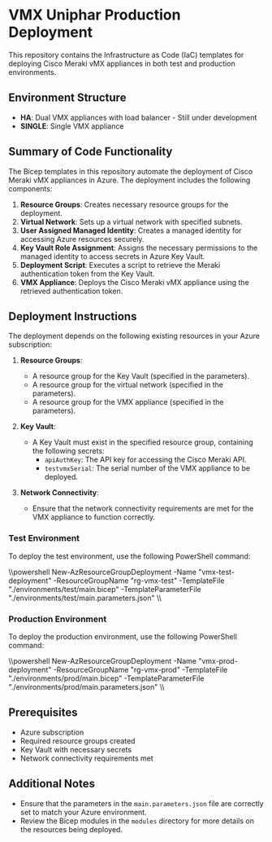 # VMX Uniphar Production Deployment

This repository contains the Infrastructure as Code (IaC) templates for deploying Cisco Meraki vMX appliances in both test and production environments.

## Environment Structure
- **HA**: Dual VMX appliances with load balancer - Still under development
- **SINGLE**: Single VMX appliance

## Summary of Code Functionality

The Bicep templates in this repository automate the deployment of Cisco Meraki vMX appliances in Azure. The deployment includes the following components:

1. **Resource Groups**: Creates necessary resource groups for the deployment.
2. **Virtual Network**: Sets up a virtual network with specified subnets.
3. **User Assigned Managed Identity**: Creates a managed identity for accessing Azure resources securely.
4. **Key Vault Role Assignment**: Assigns the necessary permissions to the managed identity to access secrets in Azure Key Vault.
5. **Deployment Script**: Executes a script to retrieve the Meraki authentication token from the Key Vault.
6. **VMX Appliance**: Deploys the Cisco Meraki vMX appliance using the retrieved authentication token.

## Deployment Instructions

The deployment depends on the following existing resources in your Azure subscription:

1. **Resource Groups**:
   - A resource group for the Key Vault (specified in the parameters).
   - A resource group for the virtual network (specified in the parameters).
   - A resource group for the VMX appliance (specified in the parameters).

2. **Key Vault**:
   - A Key Vault must exist in the specified resource group, containing the following secrets:
     - `apiAuthKey`: The API key for accessing the Cisco Meraki API.
     - `testvmxSerial`: The serial number of the VMX appliance to be deployed.

3. **Network Connectivity**:
   - Ensure that the network connectivity requirements are met for the VMX appliance to function correctly.

### Test Environment

To deploy the test environment, use the following PowerShell command:

\\\powershell
New-AzResourceGroupDeployment 
  -Name "vmx-test-deployment" 
  -ResourceGroupName "rg-vmx-test" 
  -TemplateFile "./environments/test/main.bicep" 
  -TemplateParameterFile "./environments/test/main.parameters.json"
\\\

### Production Environment

To deploy the production environment, use the following PowerShell command:

\\\powershell
New-AzResourceGroupDeployment 
  -Name "vmx-prod-deployment" 
  -ResourceGroupName "rg-vmx-prod" 
  -TemplateFile "./environments/prod/main.bicep" 
  -TemplateParameterFile "./environments/prod/main.parameters.json"
\\\

## Prerequisites
- Azure subscription
- Required resource groups created
- Key Vault with necessary secrets
- Network connectivity requirements met

## Additional Notes
- Ensure that the parameters in the `main.parameters.json` file are correctly set to match your Azure environment.
- Review the Bicep modules in the `modules` directory for more details on the resources being deployed.
